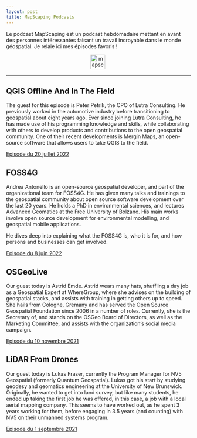 ```yaml
---
layout: post
title: MapScaping Podcasts
---
```


Le podcast MapScaping est un podcast hebdomadaire mettant en avant des personnes intéressantes faisant un travail incroyable dans le monde géospatial. Je relaie ici mes épisodes favoris !

<div id="header" align="center">
  <img src="{{site.baseurl}}/assets/icons/mapscaping.png" title="mapscaping" alt="mapscaping" height="40"/>&nbsp;
</div>

---

## QGIS Offline And In The Field

The guest for this episode is Peter Petrik, the CPO of Lutra Consulting. He previously worked in the automotive industry before transitioning to geospatial about eight years ago. Ever since joining Lutra Consulting, he has made use of his programming knowledge and skills, while collaborating with others to develop products and contributions to the open geospatial community. One of their recent developments is Mergin Maps, an open-source software that allows users to take QGIS to the field.

[Episode du 20 juillet 2022](https://mapscaping.com/podcast/qgis-offline-and-in-the-field/)

## FOSS4G

Andrea Antonello is an open-source geospatial developer, and part of the organizational team for FOSS4G. He has given many talks and trainings to the geospatial community about open source software development over the last 20 years. He holds a PhD in environmental sciences, and lectures Advanced Geomatics at the Free University of Bolzano. His main works involve open source development for environmental modelling, and geospatial mobile applications.

He dives deep into explaining what the FOSS4G is, who it is for, and how persons and businesses can get involved.

[Episode du 8 juin 2022](https://mapscaping.com/podcast/foss4g/)

## OSGeoLive

Our guest today is Astrid Emde. Astrid wears many hats, shuffling a day job as a Geospatial Expert at WhereGroup, where she advises on the building of geospatial stacks, and assists with training in getting others up to speed. She hails from Cologne, Gremany and has served the Open Source Geospatial Foundation since 2006 in a number of roles. Currently, she is the Secretary of, and stands on the OSGeo Board of Directors, as well as the Marketing Committee, and assists with the organization’s social media campaign.

[Episode du 10 novembre 2021](https://mapscaping.com/podcast/a-self-contained-environment-for-open-source-geospatial-tools/)

## LiDAR From Drones

Our guest today is Lukas Fraser, currently the Program Manager for NV5 Geospatial (formerly Quantum Geospatial). Lukas got his start by studying geodesy and geomatics engineering at the University of New Brunswick. Originally, he wanted to get into land survey, but like many students, he ended up taking the first job he was offered, in this case, a job with a local aerial mapping company. This seems to have worked out, as he spent 3 years working for them, before engaging in 3.5 years (and counting) with NV5 on their unmanned systems program. 

[Episode du 1 septembre 2021](https://mapscaping.com/podcast/lidar-from-drones/)